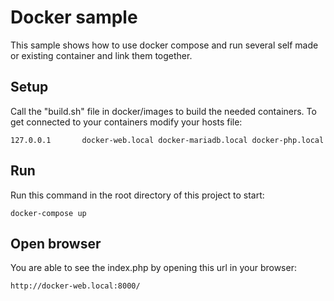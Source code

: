 # Docker sample
This sample shows how to use docker compose and run 
several self made or existing container and link them together.

## Setup
Call the "build.sh" file in docker/images to build the 
needed containers. To get connected to your containers
modify your hosts file:
```
127.0.0.1       docker-web.local docker-mariadb.local docker-php.local
```

## Run
Run this command in the root directory of this project 
to start:
```
docker-compose up
```

## Open browser
You are able to see the index.php by opening this url 
in your browser:
```
http://docker-web.local:8000/
```